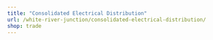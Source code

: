 ```yaml
---
title: "Consolidated Electrical Distribution"
url: /white-river-junction/consolidated-electrical-distribution/
shop: trade
---
```

